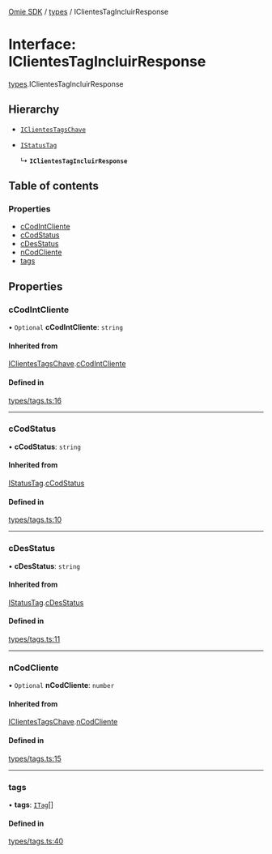 [Omie SDK](../README.md) / [types](../modules/types.md) / IClientesTagIncluirResponse

# Interface: IClientesTagIncluirResponse

[types](../modules/types.md).IClientesTagIncluirResponse

## Hierarchy

- [`IClientesTagsChave`](types.IClientesTagsChave.md)

- [`IStatusTag`](types.IStatusTag.md)

  ↳ **`IClientesTagIncluirResponse`**

## Table of contents

### Properties

- [cCodIntCliente](types.IClientesTagIncluirResponse.md#ccodintcliente)
- [cCodStatus](types.IClientesTagIncluirResponse.md#ccodstatus)
- [cDesStatus](types.IClientesTagIncluirResponse.md#cdesstatus)
- [nCodCliente](types.IClientesTagIncluirResponse.md#ncodcliente)
- [tags](types.IClientesTagIncluirResponse.md#tags)

## Properties

### cCodIntCliente

• `Optional` **cCodIntCliente**: `string`

#### Inherited from

[IClientesTagsChave](types.IClientesTagsChave.md).[cCodIntCliente](types.IClientesTagsChave.md#ccodintcliente)

#### Defined in

[types/tags.ts:16](https://github.com/lucas-bogos/omie-sdk/blob/f0ca102/src/types/tags.ts#L16)

___

### cCodStatus

• **cCodStatus**: `string`

#### Inherited from

[IStatusTag](types.IStatusTag.md).[cCodStatus](types.IStatusTag.md#ccodstatus)

#### Defined in

[types/tags.ts:10](https://github.com/lucas-bogos/omie-sdk/blob/f0ca102/src/types/tags.ts#L10)

___

### cDesStatus

• **cDesStatus**: `string`

#### Inherited from

[IStatusTag](types.IStatusTag.md).[cDesStatus](types.IStatusTag.md#cdesstatus)

#### Defined in

[types/tags.ts:11](https://github.com/lucas-bogos/omie-sdk/blob/f0ca102/src/types/tags.ts#L11)

___

### nCodCliente

• `Optional` **nCodCliente**: `number`

#### Inherited from

[IClientesTagsChave](types.IClientesTagsChave.md).[nCodCliente](types.IClientesTagsChave.md#ncodcliente)

#### Defined in

[types/tags.ts:15](https://github.com/lucas-bogos/omie-sdk/blob/f0ca102/src/types/tags.ts#L15)

___

### tags

• **tags**: [`ITag`](types.ITag.md)[]

#### Defined in

[types/tags.ts:40](https://github.com/lucas-bogos/omie-sdk/blob/f0ca102/src/types/tags.ts#L40)
